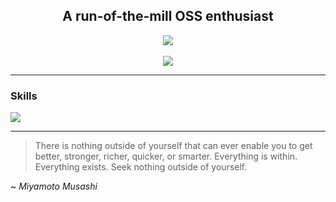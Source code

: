 <div align=center>
    <h2>A run-of-the-mill OSS enthusiast</h2>
    <img src="https://komarev.com/ghpvc/?username=alperen-dev&color=000000&label=Visitor+count">
</div>
<br>
<div align=center>
    <img src="https://streak-stats.demolab.com?user=alperen-dev&theme=dark&mode=weekly">
</div>
<hr>
<div>
    <h3>Skills</h3>
    <img src="https://skillicons.dev/icons?i=html,css,javascript,php,java,cpp,linux,git&perline=7">
</div>
<hr>

> There is nothing outside of yourself that can ever enable you to get better, stronger, richer, quicker, or smarter. Everything is within. Everything exists. Seek nothing outside of yourself.

~ *Miyamoto Musashi*
